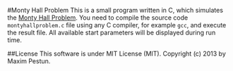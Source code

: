 #Monty Hall Problem
This is a small program written in C, which simulates the [Monty Hall Problem]. You need to compile the source code
`montyhallproblem.c` file using any C compiler, for example `gcc`, and execute the result file. All
available start parameters will be displayed during run time.

##License
This software is under MIT License (MIT). Copyright (c) 2013 by Maxim Pestun.

 [Monty Hall Problem]: http://en.wikipedia.org/wiki/Monty_Hall_problem
